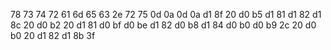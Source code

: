 78 73 74 72 61 6d 65 63 2e 72 75 0d 0a 0d 0a d1 8f 20 d0 b5 d1 81 d1 82 d1 8c 20 d0 b2 20 d1 81 d0 bf d0 be d1 82 d0 b8 d1 84 d0 b0 d0 b9 2c 20 d0 b0 20 d1 82 d1 8b 3f

